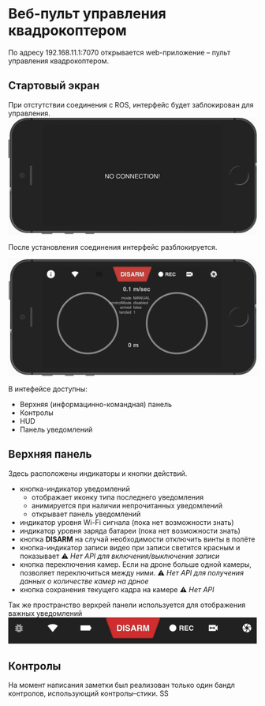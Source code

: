# Веб-пульт управления квадрокоптером

По адресу 192.168.11.1:7070 открывается web-приложение – пульт управления квадрокоптером.

## Стартовый экран

При отстутствии соединения с ROS, интерфейс будет заблокирован для управления.  
![](/assets/2017-11-27_14-40-53.png)

После установления соединения интерфейс разблокируется.

![](/assets/2017-11-27_14-54-06.png)

В интефейсе доступны:

* Верхняя \(информацинно-командная\) панель
* Контролы
* HUD
* Панель уведомлений

## Верхняя панель

Здесь расположены индикаторы и кнопки действий.

* кнопка-индикатор уведомлений 
  * отображает иконку типа последнего уведомления
  * анимируется при наличии непрочитанных уведомлений
  * открывает панель уведомлений
* индикатор уровня Wi-Fi сигнала \(пока нет возможности знать\)
* индикатор уровня заряда батареи \(пока нет возможности знать\)
* кнопка **DISARM** на случай необходимости отключить винты в полёте
* кнопка-индикатор записи видео при записи светится красным и показывает
  ⚠️ _Нет API для включения/выключения записи_
* кнопка переключения камер. Если на дроне больше одной камеры, позволяет переключиться между ними.
  ⚠️ _Нет API для получения данных о количестве камер на дрное_
* кнопка сохранения текущего кадра на камере
  ⚠️ _Нет API_

Так же пространство верхрей панели используется для отображения важных уведомлений![](/assets/ezgif-1-42c59e3d83.gif)

## Контролы

На момент написания заметки был реализован только один бандл контролов, использующий контролы–стики. SS



